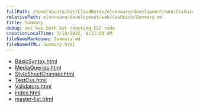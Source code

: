 ```yaml
---
fullPath: /home/ubuntu/Git/CloudNotes/elvenware/development/web/CssGuide/Summary.md
relativePath: elvenware/development/web/CssGuide/Summary.md
title: Summary
debug: aec has both but checking ELF code
creationLocalTime: 3/18/2022, 8:21:00 AM
fileNameMarkdown: Summary.md
fileNameHTML: Summary.html
---
```


<!-- toc -->
<!-- tocstop -->

* [BasicSyntax.html](BasicSyntax.html)
* [MediaQueries.html](MediaQueries.html)
* [StyleSheetChanger.html](StyleSheetChanger.html)
* [TestCss.html](TestCss.html)
* [Validators.html](Validators.html)
* [index.html](index.html)
* [master-list.html](master-list.html)